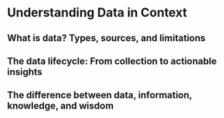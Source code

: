 # Understanding Data in Context

## What is data? Types, sources, and limitations

## The data lifecycle: From collection to actionable insights

## The difference between data, information, knowledge, and wisdom
